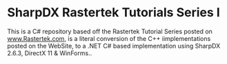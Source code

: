 # SharpDX Rastertek Tutorials Series I
This is a C# repository based off the Rastertek Tutorial Series posted on www.Rastertek.com, is a literal conversion of the C++ iimplementations posted on the WebSite, to a .NET C# based implementation using SharpDX 2.6.3, DirectX 11 &amp; WinForms..

